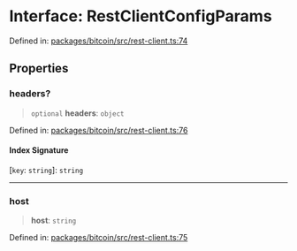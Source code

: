 # Interface: RestClientConfigParams

Defined in: [packages/bitcoin/src/rest-client.ts:74](https://github.com/dcdpr/did-btcr2-js/blob/c82bc5c69016e1146a0c52c6e6b21621f5abd6d4/packages/bitcoin/src/rest-client.ts#L74)

## Properties

### headers?

> `optional` **headers**: `object`

Defined in: [packages/bitcoin/src/rest-client.ts:76](https://github.com/dcdpr/did-btcr2-js/blob/c82bc5c69016e1146a0c52c6e6b21621f5abd6d4/packages/bitcoin/src/rest-client.ts#L76)

#### Index Signature

\[`key`: `string`\]: `string`

***

### host

> **host**: `string`

Defined in: [packages/bitcoin/src/rest-client.ts:75](https://github.com/dcdpr/did-btcr2-js/blob/c82bc5c69016e1146a0c52c6e6b21621f5abd6d4/packages/bitcoin/src/rest-client.ts#L75)
